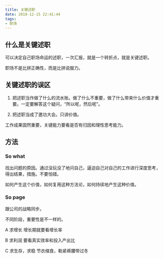 ```yaml
---
title: 关键述职
date: 2018-12-15 22:41:44
tags:
- 职场
---
```

## 什么是关键述职

可以决定自己职场命运的述职，一次汇报，就是一个转折点，就是关键述职。

职场不是比拼正确性，而是比拼说服力。

## 关键述职的误区

1. 把述职当作做了什么的流水账。做了什么不重要，做了什么带来什么价值才重要。一定要解答这个疑问，“所以呢，然后呢”。

2. 把述职当成了邀功大会。只讲价值。

工作成果固然重要，关键能力要看是否有归因和理性思考能力。

## 方法

### So what

找出问题的原因。通过没玩没了地问自己，逼迫自己对自己的工作进行深度思考，得出结果，措施。不要怕错。

如何产生这个价值，如何复用这种方法论，如何持续地产生这种价值。

### So page

跟公司的战略同步。

不同阶段，重要性是不一样的。

A 求增长
增长期就要看增长率

B 求利润
要看真实效率和投入产出比

C 求生存，求稳
节衣缩食，勒紧裤腰带过冬